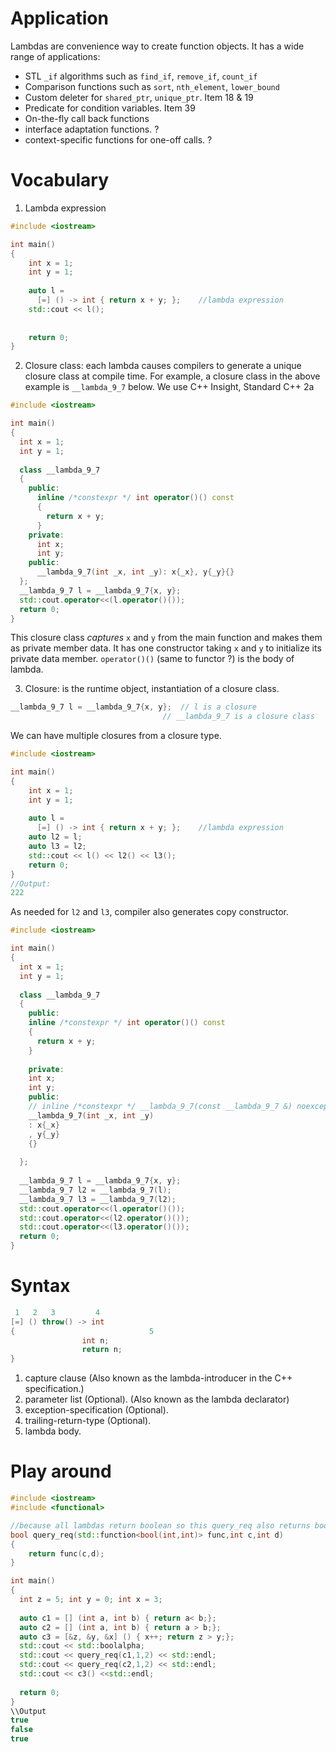 # Application
Lambdas are convenience way to create function objects. 
It has a wide range of applications:
* STL `_if` algorithms such as `find_if`, `remove_if`, `count_if`
* Comparison functions such as `sort`, `nth_element`, `lower_bound`
* Custom deleter for `shared_ptr`, `unique_ptr`. Item 18 & 19
* Predicate for condition variables. Item 39
* On-the-fly call back functions
* interface adaptation functions. ?
* context-specific functions for one-off calls. ?

# Vocabulary
1. Lambda expression
```c++
#include <iostream>

int main()
{
    int x = 1; 
    int y = 1;
    
    auto l = 
      [=] () -> int { return x + y; };    //lambda expression
    std::cout << l();  
  
  
    return 0;
}
```
2. Closure class: each lambda causes compilers to generate a unique closure class at compile time.
For example, a closure class in the above example is `__lambda_9_7` below. We use C++ Insight, Standard C++ 2a
```c++
#include <iostream>

int main()
{
  int x = 1;
  int y = 1;
    
  class __lambda_9_7
  {
    public: 
      inline /*constexpr */ int operator()() const
      {
        return x + y;
      }
    private: 
      int x;
      int y;
    public:
      __lambda_9_7(int _x, int _y): x{_x}, y{_y}{}    
  };
  __lambda_9_7 l = __lambda_9_7{x, y};
  std::cout.operator<<(l.operator()());
  return 0;
}
```
This closure class *captures* `x` and `y` from the main function and makes them as private member data. It has one constructor taking `x` and `y` to initialize its private data member.
`operator()()` (same to functor ?) is the body of lambda.

3. Closure: is the runtime object, instantiation of a closure class. 
```c++
__lambda_9_7 l = __lambda_9_7{x, y};  // l is a closure
	                              // __lambda_9_7 is a closure class
```
We can have multiple closures from a closure type. 
```c++
#include <iostream>

int main()
{
    int x = 1; 
    int y = 1;
    
    auto l = 
      [=] () -> int { return x + y; };    //lambda expression
    auto l2 = l;
    auto l3 = l2;
    std::cout << l() << l2() << l3();    
    return 0;
}
//Output:
222
```
As needed for `l2` and `l3`, compiler also generates copy constructor.
```c++
#include <iostream>

int main()
{
  int x = 1;
  int y = 1;
    
  class __lambda_9_7
  {
    public: 
    inline /*constexpr */ int operator()() const
    {
      return x + y;
    }
    
    private: 
    int x;
    int y;
    public: 
    // inline /*constexpr */ __lambda_9_7(const __lambda_9_7 &) noexcept = default;
    __lambda_9_7(int _x, int _y)
    : x{_x}
    , y{_y}
    {}
    
  };
  
  __lambda_9_7 l = __lambda_9_7{x, y};
  __lambda_9_7 l2 = __lambda_9_7(l);
  __lambda_9_7 l3 = __lambda_9_7(l2);
  std::cout.operator<<(l.operator()());
  std::cout.operator<<(l2.operator()());
  std::cout.operator<<(l3.operator()());
  return 0;
}
```
# Syntax
```c++
 1   2   3         4        
[=] () throw() -> int
{                              5
                int n;
                return n;
}              
```
1. capture clause (Also known as the lambda-introducer in the C++ specification.)
2. parameter list (Optional). (Also known as the lambda declarator)
3. exception-specification (Optional).
4. trailing-return-type (Optional).
5. lambda body.

# Play around
```c++
#include <iostream>
#include <functional>

//because all lambdas return boolean so this query_req also returns boolean
bool query_req(std::function<bool(int,int)> func,int c,int d) 
{
    return func(c,d);
}

int main()
{
  int z = 5; int y = 0; int x = 3;
  
  auto c1 = [] (int a, int b) { return a< b;};
  auto c2 = [] (int a, int b) { return a > b;};
  auto c3 = [&z, &y, &x] () { x++; return z > y;};
  std::cout << std::boolalpha;
  std::cout << query_req(c1,1,2) << std::endl;
  std::cout << query_req(c2,1,2) << std::endl;
  std::cout << c3() <<std::endl;
    
  return 0;
}
\\Output
true
false
true
```
